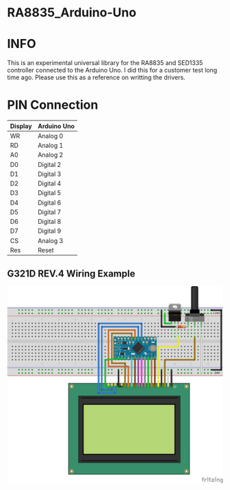 RA8835_Arduino-Uno
==================
# INFO
This is an experimental universal library for the RA8835 and SED1335 controller connected to the Arduino Uno.
I did this for a customer test long time ago. Please use this as a reference on writting the drivers.

# PIN Connection
|  Display  | Arduino Uno |
| ------------- | ------------- |
| WR  | Analog 0  |
| RD  | Analog 1  |
| A0  | Analog 2  |
| D0  | Digital 2 |
| D1  | Digital 3 |
| D2  | Digital 4 |
| D3  | Digital 5 |
| D4  | Digital 6 |
| D5  | Digital 7 |
| D6  | Digital 8 |
| D7  | Digital 9 |
| CS  | Analog 3  |
| Res | Reset     |

## G321D REV.4 Wiring Example
![G321D Wiring](/images/wiring.png)
